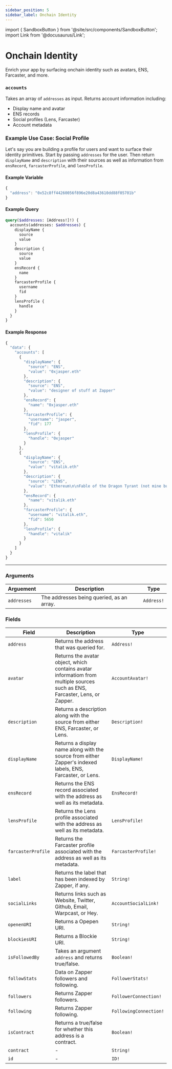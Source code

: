 ```yaml
---
sidebar_position: 5
sidebar_label: Onchain Identity
---
```


import { SandboxButton } from '@site/src/components/SandboxButton';
import Link from '@docusaurus/Link';

# Onchain Identity

Enrich your app by surfacing onchain identity such as avatars, ENS, Farcaster, and more.


### `accounts`
Takes an array of `addresses` as input. Returns account information including:
* Display name and avatar
* ENS records
* Social profiles (Lens, Farcaster)
* Account metadata

### Example Use Case: Social Profile

Let's say you are building a profile for users and want to surface their identity primitives. Start by passing `addresses` for the user. Then return `displayName` and `description` with their sources as well as information from `ensRecord`, `farcasterProfile`, and `lensProfile`.

#### Example Variable

```js
{
  "address": "0x52c8ff44260056f896e20d8a43610dd88f05701b"
}
```

#### Example Query

```graphql
query($addresses: [Address!]!) {
  accounts(addresses: $addresses) {
    displayName {
      source
      value
    }
    description {
      source
      value
    }
    ensRecord {
      name
    }
    farcasterProfile {
      username
      fid
    }
    lensProfile {
      handle
    }
  }
}
```

#### Example Response

```js
{
  "data": {
    "accounts": [
      {
        "displayName": {
          "source": "ENS",
          "value": "0xjasper.eth"
        },
        "description": {
          "source": "ENS",
          "value": "designer of stuff at Zapper"
        },
        "ensRecord": {
          "name": "0xjasper.eth"
        },
        "farcasterProfile": {
          "username": "jasper",
          "fid": 177
        },
        "lensProfile": {
          "handle": "0xjasper"
        }
      },
      {
        "displayName": {
          "source": "ENS",
          "value": "vitalik.eth"
        },
        "description": {
          "source": "LENS",
          "value": "Ethereum\n\nFable of the Dragon Tyrant (not mine but it's important): https://www.youtube.com/watch?v=cZYNADOHhVY\n\nAbolish daylight savings time and leap seconds"
        },
        "ensRecord": {
          "name": "vitalik.eth"
        },
        "farcasterProfile": {
          "username": "vitalik.eth",
          "fid": 5650
        },
        "lensProfile": {
          "handle": "vitalik"
        }
      }
    ]
  }
}

```

<SandboxButton/>

---


### Arguments

| Arguement      | Description | Type |
| ----------- | ----------- | ----------- |
| `addresses`      | The addresses being queried, as an array.       | `Address!` | 

### Fields

| Field      | Description | Type |
| ----------- | ----------- | ----------- |
| `address`      | Returns the address that was queried for.   | `Address!` | 
| `avatar`      | Returns the avatar object, which contains avatar informatiom from multiple sources such as ENS, Farcaster, Lens, or Zapper.      | `AccountAvatar!` | 
| `description`      | Returns a description along with the source from either ENS, Farcaster, or Lens.       | `Description!` | 
| `displayName`      | Returns a display name along with the source from either Zapper's indexed labels, ENS, Farcaster, or Lens.    | `DisplayName!` | 
| `ensRecord`      | Returns the ENS record associated with the address as well as its metadata.     | `EnsRecord!` | 
| `lensProfile`      | Returns the Lens profile associated with the address as well as its metadata.     | `LensProfile!` | 
| `farcasterProfile`      | Returns the Farcaster profile associated with the address as well as its metadata.     | `FarcasterProfile!` | 
| `label`      | Returns the label that has been indexed by Zapper, if any.     | `String!` | 
| `socialLinks`      | Returns links such as Website, Twitter, Github, Email, Warpcast, or Hey.      | `AccountSocialLink!` | 
| `openenURI`      | Returns a Opepen URI.      | `String!` | 
| `blockiesURI`      | Returns a Blockie URI.        | `String!` | 
| `isFollowedBy`      | Takes an argument `address` and returns true/false.       | `Boolean!` | 
| `followStats`      | Data on Zapper followers and following.     | `FollowerStats!` | 
| `followers`      | Returns Zapper followers.     | `FollowerConnection!` | 
| `following`      | Returns Zapper following.     | `FollowingConnection!` | 
| `isContract`      | Returns a true/false for whether this address is a contract.       | `Boolean!` | 
| `contract`      | -       | `String!` | 
| `id`      | -       | `ID!`       |

